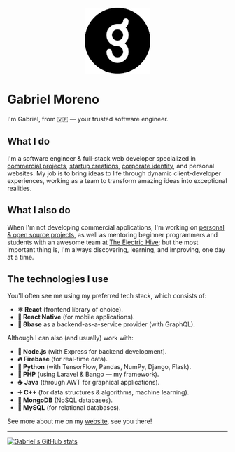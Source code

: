 <p align="center">
  <img src=".github/icon.png" height="150">
</p>

# Gabriel Moreno

I'm Gabriel, from 🇻🇪 &mdash; your trusted software engineer.

## What I do

I'm a software engineer & full-stack web developer specialized in <u>commercial projects</u>, <u>startup creations</u>, <u>corporate identity</u>, and personal websites. My job is to bring ideas to life through dynamic client-developer experiences, working as a team to transform amazing ideas into exceptional realities.

## What I also do

When I'm not developing commercial applications, I'm working on <u>personal & open source projects</u>, as well as mentoring beginner programmers and students with an awesome team at <u>The Electric Hive</u>; but the most important thing is, I'm always discovering, learning, and improving, one day at a time.

## The technologies I use

You'll often see me using my preferred tech stack, which consists of:

-   **️⚛️ React** (frontend library of choice).
-   **📱 React Native** (for mobile applications).
-   **🎱 8base** as a backend-as-a-service provider (with GraphQL).

Although I can also (and usually) work with:

-   **🐝 Node.js** (with Express for backend development).
-   **🔥 Firebase** (for real-time data).
-   **🐍 Python** (with TensorFlow, Pandas, NumPy, Django, Flask).
-   **🐘 PHP** (using Laravel & Bango — my framework).
-   **☕️ Java** (through AWT for graphical applications).
-   **➕ C++** (for data structures & algorithms, machine learning).
-   **🍃 MongoDB** (NoSQL databases).
-   **🐬 MySQL** (for relational databases).

See more about me on my [website](https://gantoreno.com), see you there!

<hr />

[![Gabriel's GitHub stats](https://github-readme-stats.vercel.app/api?username=gantoreno)](https://github.com/anuraghazra/github-readme-stats)
